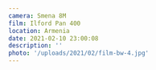 ```yaml
---
camera: Smena 8M
film: Ilford Pan 400
location: Armenia
date: 2021-02-10 23:00:08
description: ''
photo: '/uploads/2021/02/film-bw-4.jpg'
---
```

